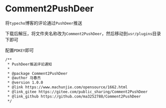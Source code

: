 # Comment2PushDeer

将`typecho`博客的评论通过`PushDeer`推送

下载后解压，将文件夹名称改为`Comment2PushDeer`，然后移动到`usr/plugins`目录下即可

配置`PDKEY`即可


```bash
/**
 * PushDeer推送评论通知
 *
 * @package Comment2PushDeer
 * @author 马春杰
 * @version 1.0.0
 * @link https://www.machunjie.com/opensource/1662.html
 * @link_gitee https://gitee.com/public_sharing/Comment2PushDeer
 * @link_github https://github.com/ma3252788/Comment2PushDeer
 */
```
